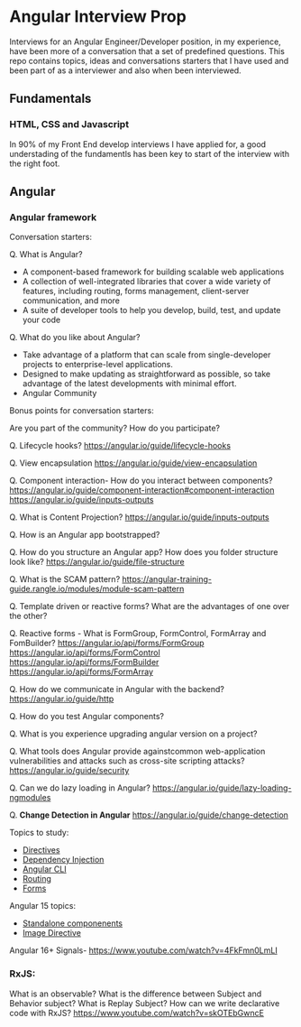 # Angular Interview Prop

Interviews for an Angular Engineer/Developer position, in my experience, have been more of a conversation that a set of predefined questions. This repo contains topics, ideas and conversations starters that I have used and been part of as a interviewer and also when been interviewed.

## Fundamentals

### HTML, CSS and Javascript

In 90% of my Front End develop interviews I have applied for, a good understading of the fundamentls has been key to start of the interview with the right foot.

## Angular

### Angular framework

Conversation starters:

Q. What is Angular? 
- A component-based framework for building scalable web applications
- A collection of well-integrated libraries that cover a wide variety of features, including routing, forms management, client-server communication, and more
- A suite of developer tools to help you develop, build, test, and update your code

Q. What do you like about Angular?

- Take advantage of a platform that can scale from single-developer projects to enterprise-level applications. 
- Designed to make updating as straightforward as possible, so take advantage of the latest developments with minimal effort. 
- Angular Community

Bonus points for conversation starters:

Are you part of the community? How do you participate?

Q. Lifecycle hooks? https://angular.io/guide/lifecycle-hooks

Q. View encapsulation https://angular.io/guide/view-encapsulation

Q. Component interaction- How do you interact between components?
https://angular.io/guide/component-interaction#component-interaction
https://angular.io/guide/inputs-outputs

Q. What is Content Projection? 
https://angular.io/guide/inputs-outputs

Q. How is an Angular app bootstrapped?

Q. How do you structure an Angular app? How does you folder structure look like?
https://angular.io/guide/file-structure

Q. What is the  SCAM pattern?
https://angular-training-guide.rangle.io/modules/module-scam-pattern

Q. Template driven or reactive forms? What are the advantages of one over the other?

Q. Reactive forms - What is FormGroup, FormControl, FormArray and FomBuilder?
https://angular.io/api/forms/FormGroup
https://angular.io/api/forms/FormControl
https://angular.io/api/forms/FormBuilder
https://angular.io/api/forms/FormArray

Q. How do we communicate in Angular with the backend?
https://angular.io/guide/http

Q. How do you test Angular components?

Q. What is you experience upgrading angular version on a project?

Q. What tools does Angular provide againstcommon web-application vulnerabilities and attacks such as cross-site scripting attacks?
https://angular.io/guide/security

Q. Can we do lazy loading in Angular?
https://angular.io/guide/lazy-loading-ngmodules

Q. **Change Detection in Angular** 
https://angular.io/guide/change-detection

Topics to study:

- [Directives](https://angular.io/guide/built-in-directives)
- [Dependency Injection](https://angular.io/guide/dependency-injection-overview)
- [Angular CLI](https://angular.io/cli)
- [Routing](https://angular.io/guide/routing-overview)
- [Forms](https://angular.io/guide/forms-overview)

 
Angular 15 topics:

- [Standalone componenents](https://angular.io/guide/standalone-components)
- [Image Directive](https://angular.io/guide/image-directive)

Angular 16+
Signals- https://www.youtube.com/watch?v=4FkFmn0LmLI


### RxJS:

What is an observable?
What is the difference between Subject and Behavior subject?
What is Replay Subject?
How can we write declarative code with RxJS? 
https://www.youtube.com/watch?v=skOTEbGwncE


